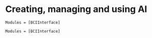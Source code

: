 # Creating, managing and using AI
```@index
Modules = [BCIInterface]
```
```@autodocs
Modules = [BCIInterface]
```